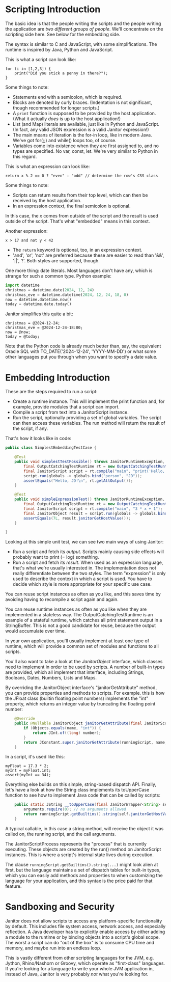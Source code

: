 # Scripting Introduction

The basic idea is that the people writing the scripts and the people writing the application are *two different groups of people*.
We'll concentrate on the scripting side here. See below for the embedding side.

The syntax is similar to C and JavaScript, with some simplifications.
The runtime is inspired by Java, Python and JavaScript.

This is what a script can look like:

```
for (i in [1,2,3]) {
    print("Did you stick a penny in there?");
}
```

Some things to note:
* Statements end with a semicolon, which is required.
* Blocks are denoted by curly braces. (Indentation is not significant, though recommended for longer scripts.)
* A `print` function is supposed to be provided by the host application. (What it actually *does* is up to the host application!)
* List (and Map) literals are available, just like in Python and JavaScript. (In fact, any valid JSON expression is a valid Janitor expression!)
* The main means of iteration is the for-in loop, like in modern Java. We've got for(;;) and while() loops too, of course.
* Variables come into existence when they are first assigned to, and no types are specified. No var, const, let. We're very similar to Python in this regard.


This is what an expression can look like:

```
return x % 2 == 0 ? "even" : "odd" // determine the row's CSS class
```

Some things to note:
* Scripts can return results from their top level, which can then be received by the host application.
* In an expression context, the final semicolon is optional.

In this case, the *x* comes from outside of the script and the result is used outside of the script.
That's what "embedded" means in this context.

Another expression:

``` 
x > 17 and not y < 42
```

* The `return` keyword is optional, too, in an expression context.
* 'and', 'or', 'not' are preferred because these are easier to read than '&&', '||', '!'. Both styles are supported, though.


One more thing: date literals. Most languages don't have any, which is strange for such a common type. Python example:

```python
import datetime
christmas = datetime.date(2024, 12, 24)
christmas_eve = datetime.datetime(2024, 12, 24, 18, 0)
now = datetime.datetime.now()
today = datetime.date.today()
````

Janitor simplifies this quite a bit:

```
christmas = @2024-12-24;
christmas_eve = @2024-12-24-18:00;
now = @now;
today = @today;
```

Note that the Python code is already much better than, say, the equivalent Oracle SQL with TO_DATE('2024-12-24', 'YYYY-MM-DD') or what some other languages put you through when you want to specify a date value.


# Embedding Introduction

These are the steps required to run a script:
* Create a runtime instance. This will implement the print function and, for example, provide modules that a script can import.
* Compile a script from text into a JanitorScript instance.
* Run the script, optionally providing a set of global variables. The script can then access these variables. The run method will return the result of the script, if any.

That's how it looks like in code:

```java
public class SimplestEmbeddingTestCase {

    @Test
    public void simplestTestPossible() throws JanitorRuntimeException, JanitorCompilerException {
        final OutputCatchingTestRuntime rt = new OutputCatchingTestRuntime();
        final JanitorScript script = rt.compile("main", "print('Hello, ' + person + '!');");
        script.run(globals -> globals.bind("person", "JD"));
        assertEquals("Hello, JD!\n", rt.getAllOutput());
    }

    @Test
    public void simpleExpressionTest() throws JanitorRuntimeException, JanitorCompilerException {
        final OutputCatchingTestRuntime rt = new OutputCatchingTestRuntime();
        final JanitorScript script = rt.compile("main", "3 * x + 1");
        final JanitorObject result = script.run(globals -> globals.bind("x", 2));
        assertEquals(7L, result.janitorGetHostValue());
    }

}
```

Looking at this simple unit test, we can see two main ways of using Janitor:
* Run a script and fetch its *output*. Scripts mainly causing side effects will probably want to print (= log) something.
* Run a script and fetch its *result*. When used as an expression language, that's what we're usually interested in.
  The implementation does not really differentiate between the two styles. The term "expression" is only used to describe the context in which a script is used.
  You have to decide which style is more appropriate for your specific use case.

You can reuse script instances as often as you like, and this saves time by avoiding having to recompile a script again and again.

You can reuse runtime instances as often as you like when they are implemented in a stateless way. The OutputCatchingTestRuntime is an example of a stateful runtime,
which catches all print statement output in a StringBuffer. This is not a good candidate for reuse, because the output would accumulate over time.

In your own application, you'll usually implement at least one type of runtime, which will provide a common set of modules and functions to all scripts.

You'll also want to take a look at the *JanitorObject* interface, which classes need to implement in order to be used by scripts.
A number of built-in types are provided, which all implement that interface, including Strings, Booleans, Dates, Numbers, Lists and Maps.

By overriding the JanitorObject interface's "janitorGetAttribute" method, you can provide properties and methods to scripts. For example. this is how the JFloat class (builtin floating point numbers)
implements the "int" property, which returns an integer value by truncating the floating point number:

```java
    @Override
    public @Nullable JanitorObject janitorGetAttribute(final JanitorScriptProcess runningScript, final String name, final boolean required) throws JanitorNameException {
        if (Objects.equals(name, "int")) {
            return JInt.of((long) number);
        }
        return JConstant.super.janitorGetAttribute(runningScript, name, required);
    }
```


In a script, it's used like this:

```
myFloat = 17.3 * 2;
myInt = myFloat.int;
assert(myInt == 34);
```

Everything else builds on this simple, string-based dispatch API.
Finally, let's have a look at how the String class implements its toUpperCase function to see how to implement Java code that can be called by scripts:

```java
    public static JString __toUpperCase(final JanitorWrapper<String> self, final JanitorScriptProcess runningScript, final JCallArgs arguments) throws JanitorRuntimeException {
        arguments.require(0); // no arguments allowed
        return runningScript.getBuiltins().string(self.janitorGetHostValue().toUpperCase(Locale.ROOT));
    }
```

A typical callable, in this case a string method, will receive the object it was called on, the running script, and the call arguments.

The JanitorScriptProcess represents the "process" that is currently executing. These objects are created by the run() method on JanitorScript instances.
This is where a script's internal state lives during execution.

The clause `runningScript.getBuiltins().string(...)` might look alien at first, but the language maintains a set of dispatch tables for built-in types,
which you can easily add methods and properties to when customizing the language for your application, and this syntax is the price paid for that feature.



# Sandboxing and Security

Janitor does not allow scripts to access any platform-specific functionality by default. This includes file system access, network access, and especially reflection.
A Java developer has to explicitly enable access by either adding a module to the runtime or by binding objects into a script's global scope.
The worst a script can do "out of the box" is to consume CPU time and memory, and maybe run into an endless loop.

This is vastly different from other scripting languages for the JVM, e.g. Jython, Rhino/Nashorn or Groovy, which operate as "first-class" languages.
If you're looking for a language to write your whole JVM application in, instead of Java, Janitor is very probably *not* what you're looking for.


